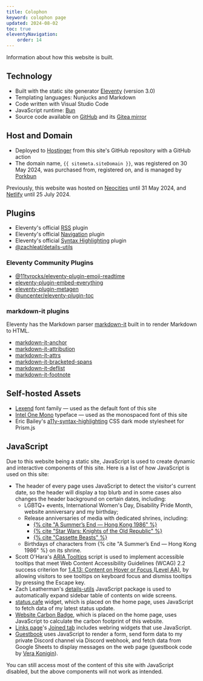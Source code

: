 ```yaml
---
title: Colophon
keyword: colophon page
updated: 2024-08-02
toc: true
eleventyNavigation:
    order: 14
---
```


Information about how this website is built.

## Technology
* Built with the static site generator [Eleventy](https://www.11ty.dev/) (version 3.0)
* Templating languages: Nunjucks and Markdown
* Code written with Visual Studio Code
* JavaScript runtime: [Bun](https://bun.sh)
* Source code available on [GitHub](https://github.com/helenclx/leilukin-site) and its [Gitea mirror](https://git.32bit.cafe/Leilukin/leilukin-site)

## Host and Domain
* Deployed to [Hostinger](https://www.hostinger.my/) from this site's GitHub repository with a GitHub action
* The domain name, `{{ sitemeta.siteDomain }}`, was registered on 30 May 2024, was purchased from, registered on, and is managed by [Porkbun](https://porkbun.com/)

Previously, this website was hosted on [Neocities](https://neocities.org/) until 31 May 2024, and [Netlify](https://www.netlify.com/) until 25 July 2024.

## Plugins
* Eleventy's official [RSS](https://www.11ty.dev/docs/plugins/rss/) plugin
* Eleventy's official [Navigation](https://www.11ty.dev/docs/plugins/navigation/) plugin
* Eleventy's official [Syntax Highlighting](https://www.11ty.dev/docs/plugins/syntaxhighlight/) plugin
* [@zachleat/details-utils](https://www.npmjs.com/package/@zachleat/details-utils)

### Eleventy Community Plugins
* [@11tyrocks/eleventy-plugin-emoji-readtime](https://www.npmjs.com/package/@11tyrocks/eleventy-plugin-emoji-readtime)
* [eleventy-plugin-embed-everything](https://www.npmjs.com/package/eleventy-plugin-embed-everything)
* [eleventy-plugin-metagen](https://www.npmjs.com/package/eleventy-plugin-metagen)
* [@uncenter/eleventy-plugin-toc](https://www.npmjs.com/package/@uncenter/eleventy-plugin-toc)

### markdown-it plugins
Eleventy has the Markdown parser [markdown-it](https://www.npmjs.com/package/markdown-it) built in to render Markdown to HTML.
* [markdown-it-anchor](https://www.npmjs.com/package/markdown-it-anchor)
* [markdown-it-attribution](https://www.npmjs.com/package/markdown-it-attribution)
* [markdown-it-attrs](https://www.npmjs.com/package/markdown-it-attrs)
* [markdown-it-bracketed-spans](https://www.npmjs.com/package/markdown-it-bracketed-spans)
* [markdown-it-deflist](https://www.npmjs.com/package/markdown-it-deflist)
* [markdown-it-footnote](https://www.npmjs.com/package/markdown-it-footnote)

## Self-hosted Assets
* [Lexend](https://www.lexend.com/) font family — used as the default font of this site
* [Intel One Mono](https://www.intel.com/content/www/us/en/company-overview/one-monospace-font.html) typeface — used as the monospaced font of this site
* Eric Bailey's [a11y-syntax-highlighting](https://github.com/ericwbailey/a11y-syntax-highlighting) CSS dark mode stylesheet for Prism.js

## JavaScript
Due to this website being a static site, JavaScript is used to create dynamic and interactive components of this site. Here is a list of how JavaScript is used on this site:

* The header of every page uses JavaScript to detect the visitor's current date, so the header will display a top blurb and in some cases also changes the header background on certain dates, including:
    * LGBTQ+ events, International Women's Day, Disability Pride Month, website anniversary and my birthday;
    * Release anniversaries of media with dedicated shrines, including:
        * [{% cite "A Summer’s End — Hong Kong 1986" %}](/shrines/asummersend)
        * [{% cite "Star Wars: Knights of the Old Republic" %}](/shrines/starwarskotor)
        * [{% cite "Cassette Beasts" %}](/shrines/cassettebeasts)
    * Birthdays of characters from {% cite "A Summer’s End — Hong Kong 1986" %} on its shrine.
* Scott O'Hara's [ARIA Tooltips](https://github.com/scottaohara/a11y_tooltips) script is used to implement accessible tooltips that meet Web Content Accessibility Guidelines (WCAG) 2.2 success criterion for [1.4.13: Content on Hover or Focus (Level AA)](https://www.w3.org/WAI/WCAG22/Understanding/content-on-hover-or-focus.html), by allowing visitors to see tooltips on keyboard focus and dismiss tooltips by pressing the Escape key.
* Zach Leatherman's [details-utils](https://www.npmjs.com/package/@zachleat/details-utils) JavaScript package is used to automatically expand sidebar table of contents on wide screens.
* [status.cafe](https://status.cafe/) widget, which is placed on the home page, uses JavaScript to fetch data of my latest status update.
* [Website Carbon Badge](https://www.websitecarbon.com/badge/), which is placed on the home page, uses JavaScript to calculate the carbon footprint of this website.
* [Links page](/links)'s [Joined tab](/links/#joined) includes webring widgets that use JavaScript.
* [Guestbook](/guestbook) uses JavaScript to render a form, send form data to my private Discord channel via Discord webhook, and fetch data from Google Sheets to display messages on the web page (guestbook code by [Vera Konigin](https://groundedwren.neocities.org/pages/controls/guestbookDemo)).

You can still access most of the content of this site with JavaScript disabled, but the above components will not work as intended.